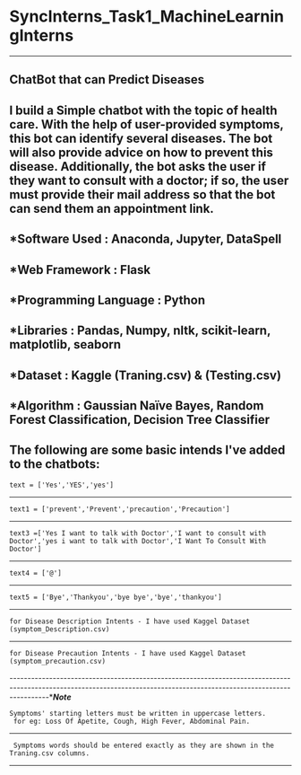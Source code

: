 # SyncInterns_Task1_MachineLearningInterns
------------------------------------------------------------------------------------------------------------------------------------------------------------------------
ChatBot that can Predict Diseases
---------------------------------------------------------------------------------------------------------------------------------------------------------------------------
I build a Simple chatbot with the topic of health care. With the help of user-provided symptoms, this bot can identify several diseases. The bot will also provide advice on how to prevent this disease. Additionally, the bot asks the user if they want to consult with a doctor; if so, the user must provide their mail address so that the bot can send them an appointment link.
------------------------------------------------------------------------------------------------------------------------------------------------------------------------
*Software Used :  Anaconda, Jupyter, DataSpell
------------------------------------------------------------------------------------------------------------------------------------------------------------------------
*Web Framework : Flask
------------------------------------------------------------------------------------------------------------------------------------------------------------------------
*Programming Language : Python
------------------------------------------------------------------------------------------------------------------------------------------------------------------------
*Libraries : Pandas, Numpy, nltk, scikit-learn, matplotlib, seaborn
------------------------------------------------------------------------------------------------------------------------------------------------------------------------
*Dataset  : Kaggle (Traning.csv) & (Testing.csv)
------------------------------------------------------------------------------------------------------------------------------------------------------------------------
*Algorithm : Gaussian Naïve Bayes, Random Forest Classification, Decision Tree Classifier 
------------------------------------------------------------------------------------------------------------------------------------------------------------------------
The following are some basic intends I've added to the chatbots:
-----------------------------------------------------------------------------------------------------------------------------------------------------------------------
    text = ['Yes','YES','yes']
 -----------------------------------------------------------------------------------------------------------------------------------------------------------------------
    text1 = ['prevent','Prevent','precaution','Precaution']
------------------------------------------------------------------------------------------------------------------------------------------------------------------------
    text3 =['Yes I want to talk with Doctor','I want to consult with Doctor','yes i want to talk with Doctor','I Want To Consult With Doctor']
------------------------------------------------------------------------------------------------------------------------------------------------------------------------
    text4 = ['@']
------------------------------------------------------------------------------------------------------------------------------------------------------------------------
    text5 = ['Bye','Thankyou','bye bye','bye','thankyou']
 ---------------------------------------------------------------------------------------------------------------------------------------------------------------------- 
    for Disease Description Intents - I have used Kaggel Dataset (symptom_Description.csv)
 --------------------------------------------------------------------------------------------------------------------------------------------------------------------- 
    for Disease Precaution Intents - I have used Kaggel Dataset (symptom_precaution.csv)
 -----------------------------------------------------------------------------------------------------------------------------------------------------------------------****Note***
 
    Symptoms' starting letters must be written in uppercase letters. 
     for eg: Loss Of Apetite, Cough, High Fever, Abdominal Pain.
 -----------------------------------------------------------------------------------------------------------------------------------------------------------------------
     Symptoms words should be entered exactly as they are shown in the Traning.csv columns.
  ----------------------------------------------------------------------------------------------------------------------------------------------------------------------
